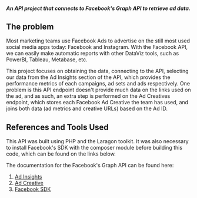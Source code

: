 ##### An API project that connects to Facebook's Graph API to retrieve ad data.

## The problem

Most marketing teams use Facebook Ads to advertise on the still most used social media apps today: Facebook and Instagram. With the Facebook API, we can easily make automatic reports with other DataViz tools, such as PowerBI, Tableau, Metabase, etc.

This project focuses on obtaining the data, connecting to the API, selecting our data from the Ad Insights section of the API, which provides the performance metrics of each campaigns, ad sets and ads respectively.
One problem is this API endpoint doesn't provide much data on the links used on the ad, and as such, an extra step is performed on the Ad Creatives endpoint, which stores each Facebook Ad Creative the team has used, and joins both data (ad metrics and creative URLs) based on the Ad ID.

## References and Tools Used

This API was built using PHP and the Laragon toolkit. It was also necessary to install Facebook's SDK with the composer module before building this code, which can be found on the links below.

The documentation for the Facebook's Graph API can be found here:
1. [Ad Insights](https://developers.facebook.com/docs/marketing-api/insights/)
2. [Ad Creative](https://developers.facebook.com/docs/marketing-api/reference/ad-creative/)
3. [Facebook SDK](https://developers.facebook.com/docs/business-sdk/getting-started/?locale=pt_BR)

